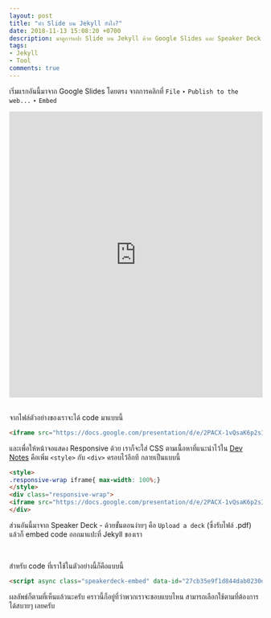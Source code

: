 ```yaml
---
layout: post
title: "ทำ Slide บน Jekyll ยังไง?"
date: 2018-11-13 15:08:20 +0700
description: มาดูการแปะ Slide บน Jekyll ด้วย Google Slides และ Speaker Deck กันครับ
tags:
- Jekyll
- Tool
comments: true
---
```

เริ่มแรกอันนี้มาจาก Google Slides โดยตรง จากการคลิกที่ `File` ‣ `Publish to the web...` ‣ `Embed`

<style>
.responsive-wrap iframe{ max-width: 100%;}
</style>
<div class="responsive-wrap">
<iframe src="https://docs.google.com/presentation/d/e/2PACX-1vQsaK6p2sI3jbV1LkC0AX190U7jmTK8muY4cs8fiBONsJKlj_IGHT2-Jhtlk06jwpBo02VoR517g1z8/embed?start=false&loop=false&delayms=3000" frameborder="0" width="960" height="569" allowfullscreen="true" mozallowfullscreen="true" webkitallowfullscreen="true"></iframe>
</div></br>

จากไฟล์ตัวอย่างของเราจะได้ code มาแบบนี้

```html
<iframe src="https://docs.google.com/presentation/d/e/2PACX-1vQsaK6p2sI3jbV1LkC0AX190U7jmTK8muY4cs8fiBONsJKlj_IGHT2-Jhtlk06jwpBo02VoR517g1z8/embed?start=false&loop=false&delayms=3000" frameborder="0" width="960" height="569" allowfullscreen="true" mozallowfullscreen="true" webkitallowfullscreen="true"></iframe>
```
และเพื่อให้หน้าจอแสดง Responsive ด้วย เราก็จะใส่ CSS ตามเนื้อหาที่แนะนำไว้ใน [Dev Notes](https://dev-notes.eu/2016/09/embed-google-slides-in-jekyll/) คือเพิ่ม `<style>` กับ `<div>` ครอบไว้อีกที กลายเป็นแบบนี้

```html
<style>
.responsive-wrap iframe{ max-width: 100%;}
</style>
<div class="responsive-wrap">
<iframe src="https://docs.google.com/presentation/d/e/2PACX-1vQsaK6p2sI3jbV1LkC0AX190U7jmTK8muY4cs8fiBONsJKlj_IGHT2-Jhtlk06jwpBo02VoR517g1z8/embed?start=false&loop=false&delayms=3000" frameborder="0" width="960" height="569" allowfullscreen="true" mozallowfullscreen="true" webkitallowfullscreen="true"></iframe>
</div>
```

ส่วนอันนี้มาจาก Speaker Deck - ด้วยขั้นตอนง่ายๆ คือ `Upload a deck` (ซึ่งรับไฟล์ .pdf) แล้วก็ embed code ออกมาแปะที่ Jekyll ของเรา

<script async class="speakerdeck-embed" data-id="27cb35e9f1d844dab0230dc3fc78cdd9" data-ratio="1.77777777777778" src="//speakerdeck.com/assets/embed.js"></script><br />

สำหรับ code ที่เราใช้ในตัวอย่างนี้ก็คือแบบนี้

```html
<script async class="speakerdeck-embed" data-id="27cb35e9f1d844dab0230dc3fc78cdd9" data-ratio="1.77777777777778" src="//speakerdeck.com/assets/embed.js"></script>
```

ผลลัพธ์ก็ตามที่เห็นแล้วนะครับ คราวนี้ก็อยู่ที่ว่าพวกเราจะชอบแบบไหน สามารถเลือกใช้ตามที่ต้องการได้สบายๆ เลยครับ
